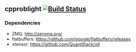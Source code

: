 ## cpproblight [![Build Status](https://travis-ci.org/probprog/cpproblight.svg?branch=master)](https://travis-ci.org/probprog/cpproblight)

### Dependencies

- ZMQ: http://zeromq.org/
- flatbuffers: https://github.com/google/flatbuffers/releases
- xtensor: https://github.com/QuantStack/xtl
